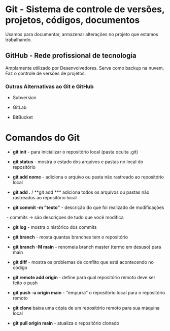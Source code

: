 # Git - Sistema de controle de versões, projetos, códigos, documentos

Usamos para documentar, armazenar alterações no projeto que estamos trabalhando.



## GitHub - Rede profissional de tecnologia
Amplamente utilizado por Desenvolvedores. Serve como backup na nuvem.
Faz o controle de versões de projetos.



### Outras Alternativas ao Git e GitHub

* Subversion

* GitLab
* BitBucket



# Comandos do Git

* **git init** - para inicializar o repositório local (pasta oculta .git)

* **git status** - mostra o estado dos arquivos e pastas no local do repositório

* **git add nome** - adiciona o arquivo ou pasta não rastreado ao repositório local

* **git add .** / **git add *** adiciona todos os arquivos ou pastas não rastreados ao repositório local

* **git commit -m "texto"** - descrição do que foi realizado de modificações

​		 - commits -> são descriçoes de tudo que você modifica

* **git log** - mostra o histórico dos commits 

* **git branch** - mosta quantas branches tem o repositório
* **git branch -M main** - renomeia branch master (termo em desuso) para main

* **git diff** - mostra os problemas de conflito que está acontecendo no código



* **git remote add origin <link do repositorio remoto>** - define para qual repositório remoto deve ser feito o push

* **git push -u origin main** - "empurra" o repositório local para o repositório remoto 

* **git clone <link>** baixa uma cópia de um repositório remoto para sua máquina local

* **git pull origin main** - atualiza o repositório clonado 



